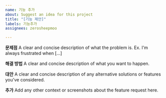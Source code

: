 ```yaml
---
name: 기능 추가
about: Suggest an idea for this project
title: "[기능 제안]"
labels: 기능추가
assignees: zerosheepmoo

---
```


**문제점**
A clear and concise description of what the problem is. Ex. I'm always frustrated when [...]

**해결 방법**
A clear and concise description of what you want to happen.

**대안**
A clear and concise description of any alternative solutions or features you've considered.

**추가**
Add any other context or screenshots about the feature request here.
